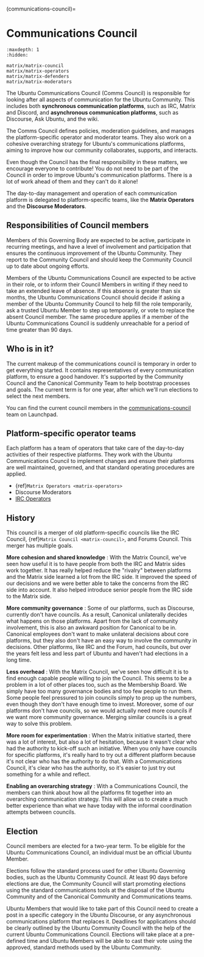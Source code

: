 (communications-council)=
# Communications Council

```{toctree}
:maxdepth: 1
:hidden:

matrix/matrix-council
matrix/matrix-operators
matrix/matrix-defenders
matrix/matrix-moderators
```

The Ubuntu Communications Council (Comms Council) is responsible for looking after all aspects of communication for the Ubuntu Community. This includes both **synchronous communication platforms**, such as IRC, Matrix and Discord, and **asynchronous communication platforms**, such as Discourse, Ask Ubuntu, and the wiki.

The Comms Council defines policies, moderation guidelines, and manages the platform-specific operator and moderator teams. They also work on a cohesive overarching strategy for Ubuntu's communications platforms, aiming to improve how our community collaborates, supports, and interacts.

Even though the Council has the final responsibility in these matters, we encourage everyone to contribute! You do not need to be part of the Council in order to improve Ubuntu's communication platforms. There is a lot of work ahead of them and they can't do it alone!

The day-to-day management and operation of each communication platform is delegated to platform-specific teams, like the **Matrix Operators** and the **Discourse Moderators**.


## Responsibilities of Council members

Members of this Governing Body are expected to be active, participate in recurring meetings, and have a level of involvement and participation that ensures the continuous improvement of the Ubuntu Community. They report to the Community Council and should keep the Community Council up to date about ongoing efforts.

Members of the Ubuntu Communications Council are expected to be active in their role, or to inform their Council Members in writing if they need to take an extended leave of absence. If this absence is greater than six months, the Ubuntu Communications Council should decide if asking a member of the Ubuntu Community Council to help fill the role temporarily, ask a trusted Ubuntu Member to step up temporarily, or vote to replace the absent Council member. The same procedure applies if a member of the Ubuntu Communications Council is suddenly unreachable for a period of time greater than 90 days.


##  Who is in it?

The current makeup of the communications council is temporary in order to get everything started. It contains representatives of every communication platform, to ensure a good handover. It's supported by the Community Council and the Canonical Community Team to help bootstrap processes and goals. The current term is for one year, after which we'll run elections to select the next members.

You can find the current council members in the [communications-council](https://launchpad.net/~communications-council) team on Launchpad.


## Platform-specific operator teams

Each platform has a team of operators that take care of the day-to-day activities of their respective platforms. They work with the Ubuntu Communications Council to implement changes and ensure their platforms are well maintained, governed, and that standard operating procedures are applied.

* {ref}`Matrix Operators <matrix-operators>`
* Discourse Moderators
* [IRC Operators](https://wiki.ubuntu.com/IRC/IrcTeam)


## History

This council is a merger of old platform-specific councils like the IRC Council, {ref}`Matrix Council <matrix-council>`, and Forums Council. This merger has multiple goals.

**More cohesion and shared knowledge**
: With the Matrix Council, we've seen how useful it is to have people from both the IRC and Matrix sides work together. It has really helped reduce the "rivalry" between platforms and the Matrix side learned a lot from the IRC side. It improved the speed of our decisions and we were better able to take the concerns from the IRC side into account. It also helped introduce senior people from the IRC side to the Matrix side.

**More community governance**
: Some of our platforms, such as Discourse, currently don't have councils. As a result, Canonical unilaterally decides what happens on those platforms. Apart from the lack of community involvement, this is also an awkward position for Canonical to be in. Canonical employees don't want to make unilateral decisions about core platforms, but they also don't have an easy way to involve the community in decisions. Other platforms, like IRC and the Forum, had councils, but over the years felt less and less part of Ubuntu and haven't had elections in a long time.

**Less overhead**
: With the Matrix Council, we've seen how difficult it is to find enough capable people willing to join the Council. This seems to be a problem in a lot of other places too, such as the Membership Board. We simply have too many governance bodies and too few people to run them. Some people feel pressured to join councils simply to prop up the numbers, even though they don't have enough time to invest. Moreover, some of our platforms don't have councils, so we would actually need more councils if we want more community governance. Merging similar councils is a great way to solve this problem.

**More room for experimentation**
: When the Matrix initiative started, there was a lot of interest, but also a lot of hesitation, because it wasn't clear who had the authority to kick-off such an initiative. When you only have councils for specific platforms, it's really hard to try out a different platform because it's not clear who has the authority to do that. With a Communications Council, it's clear who has the authority, so it's easier to just try out something for a while and reflect.

**Enabling an overarching strategy**
: With a Communications Council, the members can think about how all the platforms fit together into an overarching communication strategy. This will allow us to create a much better experience than what we have today with the informal coordination attempts between councils.


## Election

Council members are elected for a two-year term. To be eligible for the Ubuntu Communications Council, an individual must be an official Ubuntu Member.

Elections follow the standard process used for other Ubuntu Governing bodies, such as the Ubuntu Community Council. At least 90 days before elections are due, the Community Council will start promoting elections using the standard communications tools at the disposal of the Ubuntu Community and of the Canonical Community and Communications teams.
 
Ubuntu Members that would like to take part of this Council need to create a post in a specific category in the Ubuntu Discourse, or any asynchronous communications platform that replaces it. Deadlines for applications should be clearly outlined by the Ubuntu Community Council with the help of the current Ubuntu Communications Council. Elections will take place at a pre-defined time and Ubuntu Members will be able to cast their vote using the approved, standard methods used by the Ubuntu Community.

